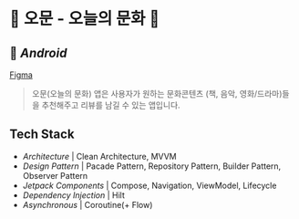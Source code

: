 # 🍿 오문 - 오늘의 문화 🍿
## 🤖 _Android_

[Figma](https://www.figma.com/file/VP6a3kFggBEoIcVZf5jX2U/%EC%95%84%EB%81%BC%ED%85%8D%EC%B2%98-10%ED%8C%80?node-id=0%3A1&t=gxuoZXg5belrxLFe-1)



> 오문(오늘의 문화) 앱은 사용자가 원하는 문화콘텐츠 (책, 음악, 영화/드라마)들을 추천해주고 리뷰를 남길 수 있는 앱입니다.

## Tech Stack
- _Architecture_ | Clean Architecture, MVVM
- _Design Pattern_ | Pacade Pattern, Repository Pattern, Builder Pattern, Observer Pattern
- _Jetpack Components_ | Compose, Navigation, ViewModel, Lifecycle
- _Dependency Injection_ | Hilt
- _Asynchronous_ | Coroutine(+ Flow)
